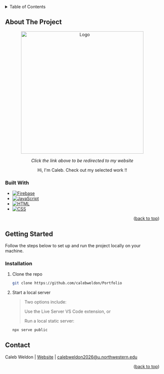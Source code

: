 <!-- TABLE OF CONTENTS -->
<details>
  <summary>Table of Contents</summary>
  <ol>
    <li>
      <a href="#about-the-project">About The Project</a>
      <ul>
        <li><a href="#built-with">Built With</a></li>
      </ul>
    </li>
     <li>
      <a href="#getting-started">Getting Started</a>
      <ul>
        <li><a href="#installation">Installation</a></li>
      </ul>
    </li>
    <li><a href="#contact">Contact</a></li>
  </ol>
</details>



<!-- ABOUT THE PROJECT -->
## About The Project

<div align="center">
  <a href="https://calebweldon.com/">
    <img src="https://github.com/user-attachments/assets/65f207ae-124d-439a-ad4f-e0856be0721b" alt="Logo" width="400" height="400">
  </a>
  <p><i>Click the link above to be redirected to my website</i></p>
  
  <p>Hi, I'm Caleb. Check out my selected work !!</p>
</div>



<!-- BUILT WITH -->
### Built With
* [![Firebase][Firebase-badge]][Firebase-url]
* [![JavaScript][JS-badge]][JS-url]
* [![HTML][HTML-badge]][HTML-url]
* [![CSS][CSS-badge]][CSS-url]

<p align="right">(<a href="#readme-top">back to top</a>)</p>



<!-- GETTING STARTED -->
## Getting Started

Follow the steps below to set up and run the project locally on your machine.

### Installation

1. Clone the repo
   ```sh
   git clone https://github.com/calebweldon/Portfolio
   ```
   
2. Start a local server
   > Two options include:
   > 
   > Use the Live Server VS Code extension, or
   > 
   > Run a local static server:
   ```sh
   npx serve public
   ```

<!-- CONTACT -->
## Contact

Caleb Weldon | [Website](https://calebweldon.com/) | calebweldon2026@u.northwestern.edu

<p align="right">(<a href="#readme-top">back to top</a>)</p>



<!-- MARKDOWN LINKS & IMAGES -->
[Firebase-badge]: https://img.shields.io/badge/Firebase-FFCA28?style=for-the-badge&logo=firebase&logoColor=black
[Firebase-url]: https://firebase.google.com/

[JS-badge]: https://img.shields.io/badge/JavaScript-F7DF1E?style=for-the-badge&logo=javascript&logoColor=black
[JS-url]: https://developer.mozilla.org/en-US/docs/Web/JavaScript

[HTML-badge]: https://img.shields.io/badge/HTML5-E34F26?style=for-the-badge&logo=html5&logoColor=white
[HTML-url]: https://developer.mozilla.org/en-US/docs/Web/HTML

[CSS-badge]: https://img.shields.io/badge/CSS3-1572B6?style=for-the-badge&logo=css3&logoColor=white
[CSS-url]: https://developer.mozilla.org/en-US/docs/Web/CSS
